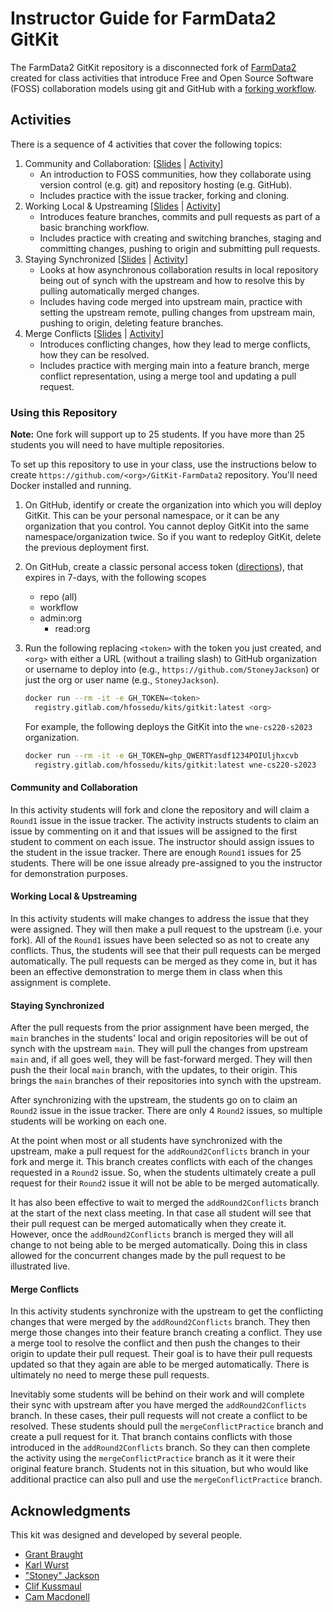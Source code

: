 <!-- cspell:ignore QWERTYasdf1234POIUljhxcvb -->
# Instructor Guide for FarmData2 GitKit

The FarmData2 GitKit repository is a disconnected fork of
[FarmData2](https://github.com/DickinsonCollege/FarmData2) created for
class activities that introduce Free and Open Source Software (FOSS)
collaboration models using git and GitHub with a
[forking workflow](https://www.atlassian.com/git/tutorials/comparing-workflows/forking-workflow).

## Activities

There is a sequence of 4 activities that cover the following topics:

1. Community and Collaboration:
[[Slides](./materials/slides/1-S-CommunityAndCollaboration.pptx?raw=true) |
[Activity](./materials/activities/1-A-CommunityAndCollaboration.docx?raw=true)]
   * An introduction to FOSS communities, how they collaborate using version
   control (e.g. git) and repository hosting (e.g. GitHub).
   * Includes practice with the issue tracker, forking and cloning.
2. Working Local & Upstreaming
[[Slides](./materials/slides/2-S-WorkingLocallyAndUpstreaming.pptx?raw=true) |
[Activity](./materials/activities/2-A-WorkiongLocallyAndUpstreaming.docx?raw=true)]
   * Introduces feature branches, commits and pull requests as part of a
   basic branching workflow.
   * Includes practice with creating and switching branches, staging and
   committing changes, pushing to origin and submitting pull requests.
3. Staying Synchronized
[[Slides](./materials/slides/3-S-StayingSynchronized.pptx?raw=true) |
[Activity](./materials/activities/3-A-StayingSynchronized.docx?raw=true)]
   * Looks at how asynchronous collaboration results in local repository
   being out of synch with the upstream and how to resolve this by pulling
   automatically merged changes.
   * Includes having code merged into upstream main, practice with setting
   the upstream remote, pulling changes from upstream main, pushing to
   origin, deleting feature branches.
4. Merge Conflicts
[[Slides](./materials/slides/4-S-MergeConflicts.pptx?raw=true) |
[Activity](./materials/activities/4-A-MergeConflicts.docx?raw=true)]
   * Introduces conflicting changes, how they lead to merge conflicts,
   how they can be resolved.
   * Includes practice with merging main into a feature branch, merge
   conflict representation, using a merge tool and updating a pull request.

### Using this Repository

**Note:** One fork will support up to 25 students. If you have more than 25
students you will need to have multiple repositories.

To set up this repository to use in your class, use the instructions below
to create `https://github.com/<org>/GitKit-FarmData2` repository.
You'll need Docker installed and running.

1. On GitHub, identify or create the organization into which you will deploy
   GitKit. This can be your personal namespace, or it can be any organization
   that you control. You cannot deploy GitKit into the same
   namespace/organization twice. So if you want to redeploy GitKit, delete
   the previous deployment first.

2. On GitHub, create a classic personal access token
([directions](https://docs.github.com/en/authentication/keeping-your-account-and-data-secure/creating-a-personal-access-token#creating-a-personal-access-token-classic)),
that expires in 7-days, with the following scopes
   * repo (all)
   * workflow
   * admin:org
     * read:org

3. Run the following replacing `<token>` with the token you just created,
   and `<org>` with either a URL (without a trailing slash) to GitHub
   organization or username to deploy into (e.g.,
   `https://github.com/StoneyJackson`)
   or just the org or user name (e.g., `StoneyJackson`).

      ```bash
      docker run --rm -it -e GH_TOKEN=<token> 
        registry.gitlab.com/hfossedu/kits/gitkit:latest <org>
      ```

   For example, the following deploys the GitKit into the `wne-cs220-s2023`
   organization.

      ```bash
      docker run --rm -it -e GH_TOKEN=ghp_QWERTYasdf1234POIUljhxcvb
        registry.gitlab.com/hfossedu/kits/gitkit:latest wne-cs220-s2023
      ```

#### Community and Collaboration

In this activity students will fork and clone the repository and will claim
a `Round1` issue in the issue tracker.  The activity instructs students to
claim an issue by commenting on it and that issues will be assigned to the
first student to comment on each issue.  The instructor should assign issues
to the student in the issue tracker.  There are enough `Round1` issues for
25 students. There will be one issue already pre-assigned to you the instructor
for demonstration purposes.

#### Working Local & Upstreaming

In this activity students will make changes to address the issue that they
were assigned. They will then make a pull request to the upstream (i.e.
your fork).  All of the `Round1` issues have been selected so as not to
create any conflicts.  Thus, the students will see that their pull requests
can be merged automatically. The pull requests can be merged as they come
in, but it has been an effective demonstration to merge them in class when
this assignment is complete.

#### Staying Synchronized

After the pull requests from the prior assignment have been merged, the
`main` branches in the students' local and origin repositories will be out
of synch with the upstream `main`.  They will pull the changes from upstream
`main` and, if all goes well, they will be fast-forward merged.  They will
then push the their local `main` branch, with the updates, to their origin.
This brings the `main` branches of their repositories into synch with the
upstream.

After synchronizing with the upstream, the students go on to claim an `Round2`
issue in the issue tracker.  There are only 4 `Round2` issues, so multiple
students will be working on each one.

At the point when most or all students have synchronized with the upstream,
make a pull request for the `addRound2Conflicts` branch in your fork and
merge it. This branch creates conflicts with each of the changes requested
in a `Round2` issue.  So, when the students ultimately create a pull request
for their `Round2` issue it will not be able to be merged automatically.

It has also been effective to wait to merged the `addRound2Conflicts` branch
at the start of the next class meeting. In that case all student will see
that their pull request can be merged automatically when they create it.
However, once the `addRound2Conflicts` branch is merged they will all change
to not being able to be merged automatically.  Doing this in class allowed
for the concurrent changes made by the pull request to be illustrated live.

#### Merge Conflicts

In this activity students synchronize with the upstream to get the conflicting
changes that were merged by the `addRound2Conflicts` branch. They then merge
those changes into their feature branch creating a conflict.  They use a merge
tool to resolve the conflict and then push the changes to their origin to
update their pull request.  Their goal is to have their pull requests updated
so that they again are able to be merged automatically.  There is ultimately
no need to merge these pull requests.

Inevitably some students will be behind on their work and will complete their
sync with upstream after you have merged the `addRound2Conflicts` branch.
In these cases, their pull requests will not create a conflict to be resolved.
These students should pull the `mergeConflictPractice` branch and create a
pull request for it.  That branch contains conflicts with those introduced
in the `addRound2Conflicts` branch.  So they can then complete the activity
using the `mergeConflictPractice` branch as it it were their original feature
branch. Students not in this situation, but who would like additional practice
can also pull and use the `mergeConflictPractice` branch.

## Acknowledgments

This kit was designed and developed by several people.

* [Grant Braught](https://www.dickinson.edu/site/custom_scripts/dc_faculty_profile_index.php?fac=braught)
* [Karl Wurst](http://cs.worcester.edu/kwurst/)
* ["Stoney" Jackson](https://www1.wne.edu/arts-and-sciences/faculty.cfm?uid=203)
* [Clif Kussmaul](https://kussmaul.org/)
* [Cam Macdonell](https://www.macewan.ca/academics/academic-departments/computer-science/academics/capstone-projects/profile/?profileid=macdonellc4)
